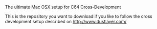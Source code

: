 The ultimate Mac OSX setup for C64 Cross-Development

This is the repository you want to download if you like to follow the cross development setup described on http://www.dustlayer.com/
